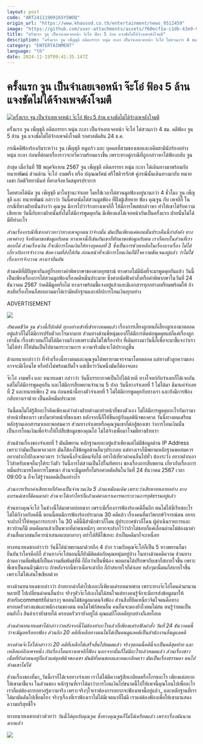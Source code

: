 ```yaml
---
layout: post
code: "ART24111909165Y5WOQ"
origin_url: "https://www.khaosod.co.th/entertainment/news_9512459"
image: "https://github.com/user-attachments/assets/f60ecf1a-c1db-43e9-9412-0df6cad3eceb"
title: "ครั้งแรก จูน เป็นจำเลยเจอหน้า จ๊ะโอ๋ ฟ้อง 5 ล้าน แจงชัดไม่ได้จ้างเพจดังโจมตี"
description: "ครั้งแรก จูน เพ็ญชุลี อดีตภรรยา หนุ่ม กะลา เป็นจำเลยเจอหน้า จ๊ะโอ๋ ไต่สวนกว่า 4 ชม. คดีฟ้อง จูน 5 ล้าน จูน แจงชัดไม่ได้จ้างเพจดังโจมตี รอศาลตัดสิน 24 ธ.ค. "
category: "ENTERTAINMENT"
language: "th"
date: 2024-11-19T09:41:35.147Z
---
```


# ครั้งแรก จูน เป็นจำเลยเจอหน้า จ๊ะโอ๋ ฟ้อง 5 ล้าน แจงชัดไม่ได้จ้างเพจดังโจมตี

[![ครั้งแรก จูน เป็นจำเลยเจอหน้า จ๊ะโอ๋ ฟ้อง 5 ล้าน แจงชัดไม่ได้จ้างเพจดังโจมตี](https://www.khaosod.co.th/wpapp/uploads/2024/11/junejaohsamutcourt1911679998.jpg "ครั้งแรก จูน เป็นจำเลยเจอหน้า จ๊ะโอ๋ ฟ้อง 5 ล้าน แจงชัดไม่ได้จ้างเพจดังโจมตี")](https://www.khaosod.co.th/wpapp/uploads/2024/11/junejaohsamutcourt1911679998.jpg)

ครั้งแรก จูน เพ็ญชุลี อดีตภรรยา หนุ่ม กะลา เป็นจำเลยเจอหน้า จ๊ะโอ๋ ไต่สวนกว่า 4 ชม. คดีฟ้อง จูน 5 ล้าน จูน แจงชัดไม่ได้จ้างเพจดังโจมตี รอศาลตัดสิน 24 ธ.ค.

กรณีคดีฟ้องร้องกันระหว่าง จูน เพ็ญชุลี หนูแก้ว และ บุคคลที่สามของเธอและอดีตสามีนักร้องอย่าง หนุ่ม กะลา ก่อนที่ต่อมาเรื่องราวจะทวีความร้อนแรงขึ้น เพราะทางคู่กรณีที่ถูกกล่าวหาได้ฟ้องกลับ จูน

ล่าสุด เมื่อวันที่ 18 พฤศจิกายน 2567 จูน เพ็ญชุลี อดีตภรรยา หนุ่ม กะลา ได้เดินทางมาพร้อมกับ ทนายพัฒน์ ส่วนด้าน จ๊ะโอ๋ งามพริ้ง หรือ ปฤณณรัศม์ ศรีโชติวรรักษ์ คู่กรณีนั้นเดินทางมากับ ทนายเดชา กิตติวิทยานันท์ ที่ศาลจังหวัดสมุทรปราการ

โดยศาลได้นัด จูน เพ็ญชุลี มาในฐานะจำเลย โดยใช้เวลาไต่สวนมูลฟ้องอยู่นานกว่า 4 ชั่วโมง จูน เพ็ญชุลี และ ทนายพัฒน์ กล่าวว่า วันนี้ศาลนัดไต่สวนมูลฟ้อง ที่ฝั่งผู้เสียหาย ฟ้อง คุณจูน กับ เพจอีกี้ ในกรณีที่ทางฝ่ายนั้นอ้างว่า คุณจูน มีการไปว่าจ้างทางเพจอีกี้ ให้มีการโพสต์กล่าวหา ทำให้เขาได้รับความเสียหาย วันนี้กับทางฝ่ายนั้นยังไม่ได้มีการพูดคุยกัน มีเพียงแค่ได้เจอหน้ากันเป็นครั้งแรก ฝ่ายนั้นไม่ได้มีทีท่าอะไร

_ส่วนเรื่องกรณีที่เขากล่าวหาว่าทางเพจถูกตนว่าจ้างนั้น มันเป็นเพียงแค่ตอนนั้นประเด็นนี้กำลังดัง ทางเพจต่างๆ จึงทักมาขอข้อมูลกับตน ทางเพจนี้ก็เช่นกันเขาก็ทักมาขอข้อมูลกับตน เราก็ตอบในส่วนที่เราตอบได้ ส่วนเรื่องเงิน ก็จะมีการโอนเงินให้ทางบุคคลที่ 3 ซึ่งเป็นการช่วยเหลือในเรื่องบางเรื่อง ไม่ได้เกี่ยวกับการจ้างวาน ข้อความที่ส่งให้กัน ก่อนหน้าที่จะมีการโอนเงินก็มีใจความชัดเจนอยู่แล้ว ว่าไม่ใช่เรื่องการจ้างวาน ทางเรายืนยัน_

ส่วนคดีที่มีปัญหากันอยู่ก็รอทางคำพิพากษาของศาลอุทธรณ์ ทางศาลไม่มีนัดที่จะมาพูดคุยกันแล้ว วันนี้เป็นเพียงเรื่องการไต่สวนมูลฟ้องเรื่องคดีหมิ่นประมาท ซึ่งศาลนัดฟังคำสั่งหรือคำพิพากษาในวันที่ 24 ธันวาคม 2567 ว่าคดีมีมูลหรือไม่ ทางเราพร้อมชี้แจงอยู่แล้วและมีเอกสารทุกอย่างเตรียมพร้อมให้ ถ้าสงสัยเรื่องไหนก็สอบถามมาได้เรามีหลักฐานและสลิปการโอนเงินทุกอย่าง

ADVERTISEMENT

[![](https://www.khaosod.co.th/wpapp/uploads/2024/11/S__51150857_0_0.jpg)](https://www.khaosod.co.th/wpapp/uploads/2024/11/S__51150857_0_0.jpg)

_อัพเดตชีวิต จูน ช่วงนี้ก็ปกติดี ทุกอย่างเข้าที่เข้าทางหมดแล้ว_ เรื่องการเลี้ยงลูกตนก็เลี้ยงลูกเองมาตลอดอยู่แล้วก็ไม่ได้มีการปรับตัวอะไรมากมาย ส่วนทางด้านพี่หนุ่มเองก็ได้มีการติดต่อพูดคุยแต่ก็แค่เรื่องลูกเท่านั้น เรื่องข่าวตนก็ไม่ได้มีความกังวลเพราะมันไม่ใช่เรื่องจริง ที่เดินทางมาวันนี้ก็เพื่อจะมาชี้แจงว่าเราไม่ได้ทำ ก็ให้มันเป็นไปตามกระบวนการ ความจริงมันจะได้ปรากฏขึ้น

ด้านทนายกล่าวว่า ที่จริงเรื่องนี้ทางตนและคุณจูนได้พยายามเจรจามาโดยตลอด แต่ทางตัวลูกความเองอาจจะมีเงื่อนไข หรือยังไม่พร้อมเปิดใจ แต่เชื่อว่าวันหนึ่งมันก็ต้องจบลง

จ๊ะโอ๋ งามพริ้ง และ ทนายเดชา กล่าวว่า วันนี้บรรยากาศเป็นไปได้ด้วยดี ทางโจทก์กับจำเลยก็ได้เจอกัน แต่ไม่ได้มีการพูดคุยกัน และได้มีการสืบพยานจำนวน 5 ปาก วันนี้ทางจำเลยที่ 1 ไม่ได้มา มีมาแค่จำเลยที่ 2 และทนายเพียง 2 คน ก่อนหน้านี้ทางตัวจำเลยที่ 1 ไม่ได้มีการพูดคุยกับทางเรา และยังมีการฟ้องกลับทางเราด้วย เป็นคดีหมิ่นประมาท

วันนี้ตนไม่ได้รู้สึกอะไรคิดเพียงแค่ว่าต่างฝ่ายต่างมาทำหน้าที่ของตัวเอง ไม่ได้มีการพูดคุยอะไรกันเรามาทำหน้าที่ของเรา เขาก็มาทำหน้าที่ของเขา หลังจากนี้ก็ให้ขึ้นอยู่กับดุลพินิจของศาล วันนี้ทางตนเตรียมหลักฐานเอกสารมาเยอะพอสมควร ส่วนทางจำเลยหรือคุณจูนเขาก็ต่อสู้ของเขา ว่าการโอนเงินนั้นเป็นการโอนเงินเพื่อจ้างให้ไปสืบข้อมูลของคุณโอ๋ ไม่ได้จ้างเพื่อมาโจมตีทางฝ่ายเรา

ส่วนด้านเรื่องของจำเลยที่ 1 มันมีพยาน หลักฐานเยอะอยู่แล้วเพียงแต่ไม่มีข้อมูลด้าน IP Address เพราะว่ามันเป็นเพจอวตาร มันก็ต้องใช้ข้อมูลด้านอื่นๆประกอบ แต่ทางเราก็มีพยานหลักฐานพอสมควร อยากฝากไปถึงเพจอวตาร ว่าวันหนึ่งก็จะมีคนจับได้ อย่าไปเที่ยวด่าคนอื่นไปทั่ว ต้องระวัง อยากฝากเอาไว้สำหรับเพจอื่นๆให้ระวังตัว วันนี้การไต่สวนเป็นไปในทิศทาง ของเรื่องการสืบพยาน เกี่ยวกับเรื่องการหมิ่นประมาทโดยการโฆษณา ส่วนจะมีมูลหรือไม่รอศาลตัดสินในวันที่ 24 ธันวาคม 2567 เวลา 09:00 น ก็จะได้รู้ว่าผลคดีเป็นอย่างไร

_ส่วนการเรียกค่าเสียหายก็ยังคงเป็นจำนวนเงิน 5 ล้านเหมือนเดิม เพราะว่าเสียหายหลายอย่าง ทางแบรนด์เขาก็มีคนมาด่า ส่วนจะได้เท่าไหร่ก็แล้วแต่ศาลเราเคารพกระบวนการยุติธรรมอยู่แล้ว_

ส่วนทางคุณจ๊ะโอ๋ ในช่วงนี้ได้มาศาลบ่อยมาก เพราะมีเรื่องการฟ้องร้องคดีอื่นอีก ตนไม่ได้ซีเรียสอะไร ไม่ได้กังวลกับคดีนี้ ตอนนี้ตนมีการฟ้องร้องประมาณ 30 คดีแล้ว เรื่องคนที่มาวิพากษ์วิจารณ์ตน อยากจะฝากไว้ให้หยุดการกระทำ ใน 30 คดีนี้มีสำนักข่าวก็โดน ผู้ประกาศข่าวก็โดน ผู้ดำเนินรายการและชาวบ้านก็มี ตนคัดมาแล้วเป็นพวกที่ด่าตนหนักๆ อยากจะฝากไว้ว่าถ้าไม่ชอบก็แค่เลื่อนผ่านไม่ต้องมาด่า ส่วนสื่อมวลชนก็ควรนำเสนอแบบกลางๆ อย่าใส่สีตีไข่เยอะ ถ้าเป็นคดีมาก็จะเหนื่อย

ทางทนายเดชากล่าวว่า วันนี้ได้นำพยานมาด้วยอีก 4 ปาก รวมกับคุณจ๊ะโอ๋ก็เป็น 5 ทางพยานก็มายืนยันว่าใครคืออีกี้ ส่วนทางจ๊ะโอ๋ตอนนี้ก็ยังมีติดต่อกับคุณหนุ่มอยู่บ้าง ในทางด้านคดีความ ส่วนทางด้านความสัมพันธ์ก็เป็นความสัมพันธ์ที่ดี ก็ถือว่าเป็นพี่น้อง พอตอนได้ปรึกษากับเขาก็สบายใจขึ้น เพราะพี่เขาเป็นคนมีวุฒิภาวะ ถ้าหลังจากนี้ชาวเน็ตจะด่าอีก ก็ถ้าสบายใจก็ด่าเลย หลังๆมานี้ตนก็สบายใจขึ้นเพราะไม่ได้เล่นโซเชียลด้วย

ทางด้านทนายเดชากล่าวว่า ถ้าอยากด่าก็ด่าไปเถอะก็เพียงแค่รอหมายศาล เพราะทางจ๊ะโอ๋โดนด่ามานานหลายปี ไปเปลี่ยนด่าคนอื่นบ้าง จริงๆตัวจ๊ะโอ๋เองไม่ได้สนใจแต่ทางคนรู้จักจะมีการส่งข้อมูลมาให้ สำหรับcommentที่ด่าแรงๆ พอตนได้ข้อมูลมาตนจึงฟ้อง ส่วนสิ่งที่ยึดเหนี่ยวจิตใจตนคือทางครอบครัวทางแม่และพนักงานของตน ตนไม่โฟกัสคนอื่น คนอื่นจะมองยังไงตนไม่สน ตนรู้ว่าตนเป็นคนยังไง สินค้าเรายังขายได้ ครอบครัวเรายังอยู่ได้ คุณแม่ก็โอเคดีทุกอย่างก็เลยโอเค

_ส่วนด้านทนายเดชาได้กล่าวว่าหลังจากนี้ไม่ต้องทำอะไรแล้วก็เพียงแค่รอฟังคำสั่ง วันที่ 24 ธันวาคมนี้ว่าจะมีมูลหรือยกฟ้อง ส่วนอีก 20 คดีที่เหลือทางตนไม่ได้เป็นคนดูแลคดีเป็นสำนักงานอื่นดูแลคดี_

_ทางด้านจ๊ะโอ๋ได้กล่าวว่า 20 คดีที่เหลือได้เสร็จสิ้นไปหมดแล้ว จริงๆตอนนี้คดีนี้จะเป็นคดีสุดท้าย และเหลือแค่อีกเพจหนึ่ง กับเรื่องโดนทางเพจอีกี้ฟ้อง นอกจากนั้นก็ไม่มีอะไรแล้วหมดแล้ว ส่วนเรื่องชาวเน็ตที่ยังด่าตนอยู่ก็แล้วแต่ดุลพินิจของเขา มันมีทั้งคนชอบและคนเกลียดเรา มันเป็นเรื่องธรรมดา ตนไปห้ามเขาไม่ได้_

ส่วนเรื่องของที่มา_วันนี้เราก็ได้เจอทางจำเลย เราไม่ได้มีความรู้สึกเกลียดหรือโกรธอะไร เพียงแค่อยากให้เขามาชี้แจง ในส่วนของ หลักฐานที่เราได้มาว่าการโอนเงินไปขนาดนี้ไปให้เพจนี้คุณโอนไปเพื่ออะไร เราก็แค่ต้องการอยากรู้ความจริง เพราะจริงๆใจเราต้องการอยากจะฟ้องเพจนี้อยู่แล้ว_ และหลักฐานที่เราได้มามันดันไปเชื่อมโยง จริงๆเรื่องที่เราฟ้องเราไม่ได้มีเจตนาที่ไม่ดี เราแค่ต้องฟ้องเพื่อให้เขามาแสดงความบริสุทธิ์ใจ

ทางทนายเดชากล่าวด้วยว่า _วันนี้ได้คุยกับคุณจูน ซึ่งทางคุณจูนก็ไม่ได้เครียดแล้ว เพราะเรื่องมันนานมากแล้ว_

[![](https://www.khaosod.co.th/wpapp/uploads/2024/11/S__51150860_0_0.jpg)](https://www.khaosod.co.th/wpapp/uploads/2024/11/S__51150860_0_0.jpg)